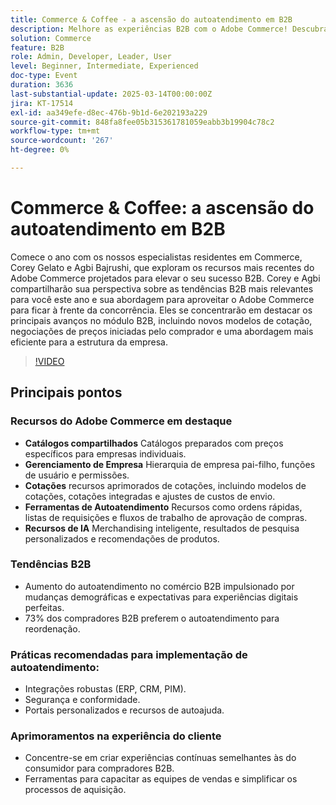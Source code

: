 ```yaml
---
title: Commerce & Coffee - a ascensão do autoatendimento em B2B
description: Melhore as experiências B2B com o Adobe Commerce! Descubra recursos como catálogos compartilhados, gerenciamento de empresas, cotação e ferramentas de autoatendimento. Saiba mais sobre os recursos de IA e as tendências B2B. Implementar práticas recomendadas para autoatendimento e melhorar a experiência do cliente. Associe-se à Adobe Summit para obter mais insights e recursos.
solution: Commerce
feature: B2B
role: Admin, Developer, Leader, User
level: Beginner, Intermediate, Experienced
doc-type: Event
duration: 3636
last-substantial-update: 2025-03-14T00:00:00Z
jira: KT-17514
exl-id: aa349efe-d8ec-476b-9b1d-6e202193a229
source-git-commit: 848fa8fee05b315361781059eabb3b19904c78c2
workflow-type: tm+mt
source-wordcount: '267'
ht-degree: 0%

---
```


# Commerce &amp; Coffee: a ascensão do autoatendimento em B2B

Comece o ano com os nossos especialistas residentes em Commerce, Corey Gelato e Agbi Bajrushi, que exploram os recursos mais recentes do Adobe Commerce projetados para elevar o seu sucesso B2B. Corey e Agbi compartilharão sua perspectiva sobre as tendências B2B mais relevantes para você este ano e sua abordagem para aproveitar o Adobe Commerce para ficar à frente da concorrência. Eles se concentrarão em destacar os principais avanços no módulo B2B, incluindo novos modelos de cotação, negociações de preços iniciadas pelo comprador e uma abordagem mais eficiente para a estrutura da empresa.

>[!VIDEO](https://video.tv.adobe.com/v/3451619/?learn=on&enablevpops)

## Principais pontos

### Recursos do Adobe Commerce em destaque

* **Catálogos compartilhados** Catálogos preparados com preços específicos para empresas individuais.
* **Gerenciamento de Empresa** Hierarquia de empresa pai-filho, funções de usuário e permissões.
* **Cotações** recursos aprimorados de cotações, incluindo modelos de cotações, cotações integradas e ajustes de custos de envio.
* **Ferramentas de Autoatendimento** Recursos como ordens rápidas, listas de requisições e fluxos de trabalho de aprovação de compras.
* **Recursos de IA** Merchandising inteligente, resultados de pesquisa personalizados e recomendações de produtos.

### Tendências B2B

* Aumento do autoatendimento no comércio B2B impulsionado por mudanças demográficas e expectativas para experiências digitais perfeitas.
* 73% dos compradores B2B preferem o autoatendimento para reordenação.

### Práticas recomendadas para implementação de autoatendimento:

* Integrações robustas (ERP, CRM, PIM).
* Segurança e conformidade.
* Portais personalizados e recursos de autoajuda.

### Aprimoramentos na experiência do cliente

* Concentre-se em criar experiências contínuas semelhantes às do consumidor para compradores B2B.
* Ferramentas para capacitar as equipes de vendas e simplificar os processos de aquisição.

